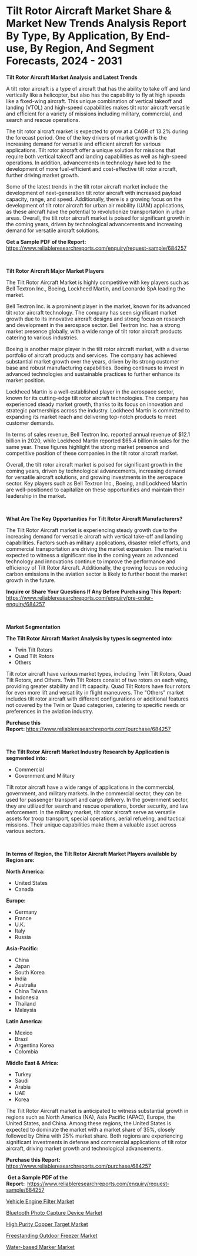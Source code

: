 <p><h1>Tilt Rotor Aircraft Market Share & Market New Trends Analysis Report By Type, By Application, By End-use, By Region, And Segment Forecasts, 2024 - 2031</h1></p><p><strong>Tilt Rotor Aircraft Market Analysis and Latest Trends</strong></p>
<p><p>A tilt rotor aircraft is a type of aircraft that has the ability to take off and land vertically like a helicopter, but also has the capability to fly at high speeds like a fixed-wing aircraft. This unique combination of vertical takeoff and landing (VTOL) and high-speed capabilities makes tilt rotor aircraft versatile and efficient for a variety of missions including military, commercial, and search and rescue operations.</p><p>The tilt rotor aircraft market is expected to grow at a CAGR of 13.2% during the forecast period. One of the key drivers of market growth is the increasing demand for versatile and efficient aircraft for various applications. Tilt rotor aircraft offer a unique solution for missions that require both vertical takeoff and landing capabilities as well as high-speed operations. In addition, advancements in technology have led to the development of more fuel-efficient and cost-effective tilt rotor aircraft, further driving market growth.</p><p>Some of the latest trends in the tilt rotor aircraft market include the development of next-generation tilt rotor aircraft with increased payload capacity, range, and speed. Additionally, there is a growing focus on the development of tilt rotor aircraft for urban air mobility (UAM) applications, as these aircraft have the potential to revolutionize transportation in urban areas. Overall, the tilt rotor aircraft market is poised for significant growth in the coming years, driven by technological advancements and increasing demand for versatile aircraft solutions.</p></p>
<p><strong>Get a Sample PDF of the Report:&nbsp;</strong> <a href="https://www.reliableresearchreports.com/enquiry/request-sample/684257">https://www.reliableresearchreports.com/enquiry/request-sample/684257</a></p>
<p>&nbsp;</p>
<p><strong>Tilt Rotor Aircraft Major Market Players</strong></p>
<p><p>The Tilt Rotor Aircraft Market is highly competitive with key players such as Bell Textron Inc., Boeing, Lockheed Martin, and Leonardo SpA leading the market. </p><p>Bell Textron Inc. is a prominent player in the market, known for its advanced tilt rotor aircraft technology. The company has seen significant market growth due to its innovative aircraft designs and strong focus on research and development in the aerospace sector. Bell Textron Inc. has a strong market presence globally, with a wide range of tilt rotor aircraft products catering to various industries.</p><p>Boeing is another major player in the tilt rotor aircraft market, with a diverse portfolio of aircraft products and services. The company has achieved substantial market growth over the years, driven by its strong customer base and robust manufacturing capabilities. Boeing continues to invest in advanced technologies and sustainable practices to further enhance its market position.</p><p>Lockheed Martin is a well-established player in the aerospace sector, known for its cutting-edge tilt rotor aircraft technologies. The company has experienced steady market growth, thanks to its focus on innovation and strategic partnerships across the industry. Lockheed Martin is committed to expanding its market reach and delivering top-notch products to meet customer demands.</p><p>In terms of sales revenue, Bell Textron Inc. reported annual revenue of $12.1 billion in 2020, while Lockheed Martin reported $65.4 billion in sales for the same year. These figures highlight the strong market presence and competitive position of these companies in the tilt rotor aircraft market.</p><p>Overall, the tilt rotor aircraft market is poised for significant growth in the coming years, driven by technological advancements, increasing demand for versatile aircraft solutions, and growing investments in the aerospace sector. Key players such as Bell Textron Inc., Boeing, and Lockheed Martin are well-positioned to capitalize on these opportunities and maintain their leadership in the market.</p></p>
<p>&nbsp;</p>
<p><strong>What Are The Key Opportunities For Tilt Rotor Aircraft Manufacturers?</strong></p>
<p><p>The Tilt Rotor Aircraft market is experiencing steady growth due to the increasing demand for versatile aircraft with vertical take-off and landing capabilities. Factors such as military applications, disaster relief efforts, and commercial transportation are driving the market expansion. The market is expected to witness a significant rise in the coming years as advanced technology and innovations continue to improve the performance and efficiency of Tilt Rotor Aircraft. Additionally, the growing focus on reducing carbon emissions in the aviation sector is likely to further boost the market growth in the future.</p></p>
<p><strong>Inquire or Share Your Questions If Any Before Purchasing This Report:</strong> <a href="https://www.reliableresearchreports.com/enquiry/pre-order-enquiry/684257">https://www.reliableresearchreports.com/enquiry/pre-order-enquiry/684257</a></p>
<p>&nbsp;</p>
<p><strong>Market Segmentation</strong></p>
<p><strong>The Tilt Rotor Aircraft Market Analysis by types is segmented into:</strong></p>
<p><ul><li>Twin Tilt Rotors</li><li>Quad Tilt Rotors</li><li>Others</li></ul></p>
<p><p>Tilt rotor aircraft have various market types, including Twin Tilt Rotors, Quad Tilt Rotors, and Others. Twin Tilt Rotors consist of two rotors on each wing, providing greater stability and lift capacity. Quad Tilt Rotors have four rotors for even more lift and versatility in flight maneuvers. The "Others" market includes tilt rotor aircraft with different configurations or additional features not covered by the Twin or Quad categories, catering to specific needs or preferences in the aviation industry.</p></p>
<p><strong>Purchase this Report:&nbsp;</strong><a href="https://www.reliableresearchreports.com/purchase/684257">https://www.reliableresearchreports.com/purchase/684257</a></p>
<p>&nbsp;</p>
<p><strong>The Tilt Rotor Aircraft Market Industry Research by Application is segmented into:</strong></p>
<p><ul><li>Commercial</li><li>Government and Military</li></ul></p>
<p><p>Tilt rotor aircraft have a wide range of applications in the commercial, government, and military markets. In the commercial sector, they can be used for passenger transport and cargo delivery. In the government sector, they are utilized for search and rescue operations, border security, and law enforcement. In the military market, tilt rotor aircraft serve as versatile assets for troop transport, special operations, aerial refueling, and tactical missions. Their unique capabilities make them a valuable asset across various sectors.</p></p>
<p>&nbsp;</p>
<p><strong>In terms of Region, the Tilt Rotor Aircraft Market Players available by Region are:</strong></p>
<p>
    <p> <strong> North America: </strong>
        <ul>
            <li>United States</li>
            <li>Canada</li>
        </ul>
        </p> 
    <p> <strong> Europe: </strong>
        <ul>
            <li>Germany</li>
            <li>France</li>
            <li>U.K.</li>
            <li>Italy</li>
            <li>Russia</li>
        </ul>
        </p> 
    <p> <strong> Asia-Pacific: </strong>
        <ul>
            <li>China</li>
            <li>Japan</li>
            <li>South Korea</li>
            <li>India</li>
            <li>Australia</li>
            <li>China Taiwan</li>
            <li>Indonesia</li>
            <li>Thailand</li>
            <li>Malaysia</li>
        </ul>
        </p> 
    <p> <strong> Latin America: </strong>
        <ul>
            <li>Mexico</li>
            <li>Brazil</li>
            <li>Argentina Korea</li>
            <li>Colombia</li>
        </ul>
        </p> 
    <p> <strong> Middle East & Africa: </strong>
        <ul>
            <li>Turkey</li>
            <li>Saudi</li>
            <li>Arabia</li>
            <li>UAE</li>
            <li>Korea</li>
        </ul>
    </p>
    </p>
<p><p>The Tilt Rotor Aircraft market is anticipated to witness substantial growth in regions such as North America (NA), Asia Pacific (APAC), Europe, the United States, and China. Among these regions, the United States is expected to dominate the market with a market share of 35%, closely followed by China with 25% market share. Both regions are experiencing significant investments in defense and commercial applications of tilt rotor aircraft, driving market growth and technological advancements.</p></p>
<p><strong>Purchase this Report: </strong><a href="https://www.reliableresearchreports.com/purchase/684257">https://www.reliableresearchreports.com/purchase/684257</a></p>
<p>&nbsp;<strong>Get a Sample PDF of the Report:&nbsp;&nbsp;</strong><a href="https://www.reliableresearchreports.com/enquiry/request-sample/684257">https://www.reliableresearchreports.com/enquiry/request-sample/684257</a></p>
<p><strong></strong></p>
<p><p><a href="https://thundering-castanet-c65.notion.site/Vehicle-Engine-Filter-Market-Provides-a-Comprehensive-Analysis-Including-a-Macro-Overview-of-the-Mar-d953e545afa24ad083dd9876d105365d">Vehicle Engine Filter Market</a></p><p><a href="https://view.publitas.com/reportprime-1/global-bluetooth-photo-capture-device-market-by-types-applications-and-major-players-with-regional-growth-rate-analysis-and-development-situation-from-2024-to-2031/">Bluetooth Photo Capture Device Market</a></p><p><a href="https://thundering-castanet-c65.notion.site/High-Purity-Copper-Target-Market-Size-Furnishes-Valuable-Information-Encompassing-Market-Share-Mark-496db69269c4490fb504cb2d04110970">High Purity Copper Target Market</a></p><p><a href="https://view.publitas.com/reportprime-1/freestanding-outdoor-freezer-market-size-focuses-on-market-dynamics-in-depth-analysis-and-future-projections-of-its-market-forecasted-for-period-from-2024-to-2031/">Freestanding Outdoor Freezer Market</a></p><p><a href="https://bubble-tree-ea4.notion.site/Water-based-Marker-Market-Research-Report-The-Key-To-Successful-Business-Strategy-Forecasted-for-Pe-464cc480b1b54146baa793a5a44ffa92">Water-based Marker Market</a></p></p>